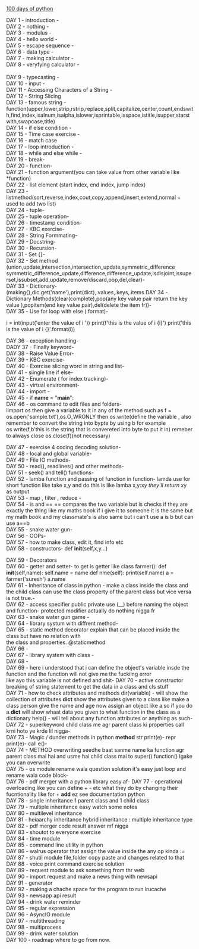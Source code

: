 [100 days of python](https://www.youtube.com/watch?v=7wnove7K-ZQ&list=PLu0W_9lII9agwh1XjRt242xIpHhPT2llg&ab_channel=CodeWithHarry)<br>


DAY 1 - introduction -<Br>
DAY 2 - nothing -<Br>
DAY 3 - modulus -<Br>
DAY 4 - hello world -<Br>
DAY 5 - escape sequence -<Br>
DAY 6 - data type -<Br>
DAY 7 - making calculator -<Br>
DAY 8 - veryfying calculator -<Br><Br>
DAY 9 - typecasting -<Br>
DAY 10 - input -<Br>
DAY 11 - Accessing Characters of a String -<Br>
DAY 12 - String Slicing<Br>
DAY 13 - famous string -function(upper,lower,strip,rstrip,replace,split,capitalize,center,count,endswith,find,index,isalnum,isalpha,islower,isprintable,isspace,istitle,isupper,starstwith,swapcase,title)<Br>
DAY 14 - if else condition -<Br>
DAY 15 - Time case exercise -<Br>
DAY 16 - match case<Br>
DAY 17 - loop introduction -<Br>
DAY 18 - while and else while -<Br>
DAY 19 - break-<Br>
DAY 20 - function-<Br>
DAY 21 - function argument(you can take value from other variable like *function)<Br>
DAY 22 - list element (start index, end index, jump index)<Br>
DAY 23 - listmethod(sort,reverse,index,cout,copy,append,insert,extend,normal + used to add two list)<Br>
DAY 24 - tuple-<Br>
DAY 25 - tuple operation-<Br>
DAY 26 - timestamp condition-<Br>
DAY 27 - KBC exercise-<Br>
DAY 28 - String Formmating-<Br>
DAY 29 - Docstring-<Br>
DAY 30 - Recursion-<Br>
DAY 31 - Set {}-<Br>
DAY 32 - Set method (union,update,intersection,intersection_update,symmetric_difference symmetric_difference_update,difference,difference_update,isdisjoint,issuperset,issubset,add,update,remove/discard,pop,del,clear)-<Br>
DAY 33 - Dictionary-
(making{},dic.get('name'),print(dict),.values,.keys,.items
DAY 34 - Dictionary Methods(clear(complete),pop(any key value pair return the key value ),popitem(end key value pair),del(delete the item fr))-<Br>
DAY 35 - Use for loop with else (.format)-

i = int(input('enter the value of i '))
print(f'this is the value of i {i}')
print('this is the value of i {}'.format(i))<Br>

DAY 36 - exception handling-<Br>
DADY 37 - Finally keyword-<Br>
DAY 38 - Raise Value Error-<Br>
DAY 39 - KBC exercise-<Br>
DAY 40 - Exercise slicing word in string and list-<Br>
DAY 41 - siingle line if else-<Br>
DAY 42 - Enumerate ( for index tracking)-<Br>
DAY 43 - virtual environment-<Br>
DAY 44 - import -<Br>
DAY 45 - if __name__ = "__main__":<Br>
DAY 46  - os command to edit files and folders-<Br>
iimport os then give a variable to it in any of the method such as
f = os.open('sample.txt'),os.O_WRONLY
then os.write(define the variable , also remember to convert the string into bypte by using
b
for example 
os.write(f,b'this is the string that is convereted into byte to put it in)
remeber to always close os.close(f)(not necessary)<Br>

DAY 47 - exercise 4 coding decoding solution-<Br>
DAY 48 - local and global variable-<Br>
DAY 49 - File IO methods-<Br>
DAY 50 - read(), readlines() and other methods-<Br>
DAY 51 - seek() and tell() functions-<Br>
DAY 52 - lamba function and passing of function in function-
lamda use for short function like take x,y and do this is like
lamba x,y:x*y
they'll return x*y as output<Br>
DAY 53 - map  , filter , reduce - <Br>
DAY 54  - is and == 
== compares the two variable but is checks if they are exactly the thing like my maths book if i give it to someone it is 
the same but my math book and my classmate's is also same but i can't use a is b but can use a==b<Br>
DAY 55  -  snake water gun-<Br>
DAY 56 - OOPs-<Br>
DAY 57 -  how to make class, edit it, find info etc<Br>
DAY 58 - constructors-
def __init__(self,x,y...)<Br>

DAY 59 - Decorators<Br>
DAY 60 - getter and setter-
to get is getter like
class farmer():
 def __init__(self,name):
  self.name = name
 def nme(self):
   print(self.name)
a = farmer('suresh')
a.name
<Br>
DAY 61 - Inheritance of class in python - make a class inside the class and the child class
can use the class property of the parent class but vice versa is not true.-<Br>
DAY 62 - access specifier
public
private use (__) before naming the object and function-
protected modifier actually do nothing nigga fr<Br>
DAY 63 - snake water gun game -<Br>
DAY 64 - library systum with diffrent method-<Br>
DAY 65 - static method decorator explain that can be placed inside the class but have no relation with<Br>
the class and properties. @staticmethod<Br>
DAY 66 - <Br>
DAY 67 - library system with class - <Br>
DAY 68 - <Br>
DAY 69 - here i understood that i can define the object's variable insde the function and the function will not give me the fuckiing error<Br>
like ayo this variable is not defined and shit-
DAY 70 - active constructor breaking of string statement to get the data in a class and cls stuff<Br>
DAY 71 - how to check attributes and methods
dir(variable) - will show the collection of attributes
__dict__ show the attributes given to a class like make a class person give the name and age
now assign an object like a 
so if you do a.__dict__ will show whaat data you given to what function in the class as a dictionary
help() - will tell about any function attributes or anything as such-<Br>
DAY 72 - superkeyword child class me agr parent class ki properties call krni hoto ye krde lil nigga-<Br>
DAY 73 - Magic / dunder methods in python __method__
str print(e)-
repr print(e)-
call e()-<Br>
DAY 74 - METHOD overwriting seedhe baat sanme name ka function agr parent class mai hai and usme hai child class mai
to super().function() lgake you can overwrite<Br>
DAY 75 -  os module rename wala question solution it's easy just loop and rename wala code block- <Br>
DAY 76 - pdf merger with a python library easy af-
DAY 77 - operational overloading like you can define + - etc what they do by changing their
fucntionality like for  + __add__ ez see documentation python<Br>
DAY 78 - single inheritance 1 parent class and 1 child class<Br>
DAY 79 - multiple inheritance easy watch some notes<Br>
DAY 80 - multilevel inheritance<Br>
DAY 81 - heiaarchy inheritance hybrid inheritance : multiple inheritance type<Br>
DAY 82 - pdf merger code result answer mf nigga<Br>
DAY 83 - shoutot to everyone exercise<Br>
DAY 84 - time module<Br>
DAY 85 - command line utility in python<Br>
DAY 86 - walrus operator that assign the value inside the any op kinda :=<Br>
DAY 87 - shutil module file,folder copy paste and changes related to that<Br>
DAY 88 - voice print command exercise solution<Br>
DAY 89 - request module to ask something from thr web<Br>
DAY 90 - import request and make a news thing with newsapi<Br>
DAY 91 - generator<Br>
DAY 92 - making a chache space for the program to run lrucache<Br>
DAY 93 - newsapp api result<Br>
DAY 94 - drink water reminder<Br>
DAY 95 - regular expression<Br>
DAY 96 - AsyncIO module<Br>
DAY 97 - multithreading<Br>
DAY 98 - multiprocess<Br>
DAY 99 - drink water solution<Br>
DAY 100 - roadmap where to go from now.<Br>